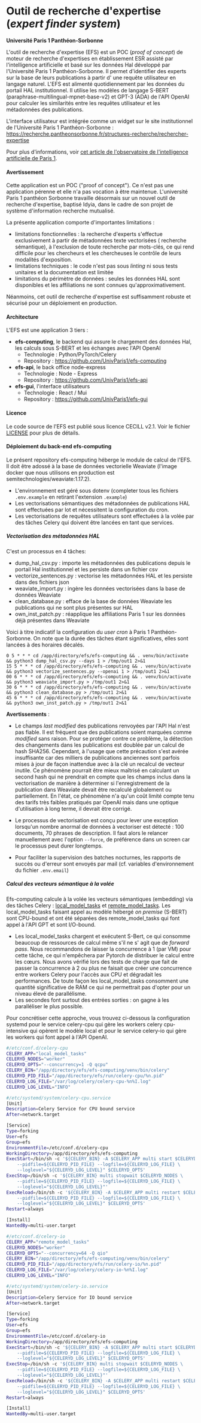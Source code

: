 # Outil de recherche d'expertise (_expert finder system_)

**Université Paris 1 Panthéon-Sorbonne**

L'outil de recherche d'expertise (EFS) est un POC (_proof of concept_) de moteur de recherche d'expertises en
établissement ESR assisté par l'intelligence artificielle et basé sur les données Hal développé par l'Université Paris 1
Panthéon-Sorbonne.
Il permet d'identifier des experts sur la base de leurs publications à partir d'
une requête utilisateur en langage naturel.
L'EFS est alimenté quotidiennement par les données du portail HAL
institutionnel. Il utilise les modèles de langage S-BERT (paraphrase-multilingual-mpnet-base-v2) et GPT-3 (ADA) de
l'API OpenAI pour calculer les similarités entre les requêtes utilisateur et les métadonnées des publications.

L'interface utilisateur est intégrée comme un widget sur le site institutionnel de l'Université Paris 1
Panthéon-Sorbonne : https://recherche.pantheonsorbonne.fr/structures-recherche/rechercher-expertise

Pour plus d'informations,
voir [cet article de l'observatoire de l'intelligence artificielle de Paris 1](https://observatoire-ia.pantheonsorbonne.fr/actualite/outil-recherche-dexpertise-base-lintelligence-artificielle-luniversite-paris-1-pantheon).

#### Avertissement

Cette application est un POC ("proof of concept"). Ce n'est pas une application pérenne et elle n'a pas vocation à être
maintenue. L'université Paris 1 panthéon Sorbonne travaille désormais sur un nouvel outil de recherche d'expertise,
baptisé Idyia, dans le cadre de son projet de système d'information recherche mutualisé.

La présente application comporte d'importantes limitations :

- limitations fonctionnelles : la recherche d'experts s'effectue exclusivement à partir de métadonnées texte
  vectorisées (
  recherche sémantique), à l'exclusion de toute recherche par mots-clés, ce qui rend difficile pour les chercheurs et
  les chercheuses le contrôle de leurs modalités d'exposition.
- limitations techniques : le code n'est pas sous _linting_ ni sous tests unitaires et la documentation est limitée
- limitations du périmètre de données : seules les données HAL sont disponibles et les affiliations ne sont connues
  qu'approximativement.

Néanmoins, cet outil de recherche d'expertise est suffisamment robuste et sécurisé pour un déploiement en production.

#### Architecture

L'EFS est une application 3 tiers :

* **efs-computing**, le backend qui assure le chargement des données Hal, les calculs sous S-BERT et les échanges avec
  l'API OpenAI
    * Technologie : Python/PyTorch/Celery
    * Repository : https://github.com/UnivParis1/efs-computing
* **efs-api**, le back office node-express
    * Technologie : Node - Express
    * Repository : https://github.com/UnivParis1/efs-api
* **efs-gui**, l'interface utilisateurs
    * Technologie : React / Mui
    * Repository : https://github.com/UnivParis1/efs-gui

#### Licence

Le code source de l'EFS est publié sous licence CECILL v2.1. Voir le fichier [LICENSE](LICENSE) pour plus de détails.

#### Déploiement du back-end efs-computing

Le présent repository efs-computing héberge le module de calcul de l'EFS. Il doit être adossé à la base de données
vectorielle Weaviate (l'image docker que nous utilisons en production est semitechnologies/weaviate:1.17.2).

* L'environnement est géré sous dotenv (completer tous les fichiers `.env.example` en retirant l'extension `.example`)
* Les vectorisations sémantiques des métadonnées de publications HAL sont effectuées par lot et nécessitent la
  configuration du cron.
* Les vectorisations de requêtes utilisateurs sont effectuées à la volée par des tâches Celery qui doivent être lancées
  en tant que services.

##### Vectorisation des métadonnées HAL

C'est un processus en 4 tâches:

- dump_hal_csv.py : importe les métadonnées des publications depuis le portail Hal institutionnel et les persiste dans
  un fichier csv
- vectorize_sentences.py : vectorise les métadonnées HAL et les persiste dans des fichiers json
- weaviate_import.py : ingère les données vectorisées dans la base de données Weaviate
- clean_database.py : efface de la base de données Weaviate les publications qui ne sont plus présentes sur HAL
- own_inst_patch.py : réapplique les affiliations Paris 1 sur les données déjà présentes dans Weaviate

Voici à titre indicatif la configuration du _user cron_ à Paris 1 Panthéon-Sorbonne. On note que la durée des tâches
étant significatives, elles sont lancées à des horaires décalés.

```
0 5 * * * cd /app/directory/efs/efs-computing && . venv/bin/activate && python3 dump_hal_csv.py --days 1 > /tmp/out1 2>&1
15 5 * * * cd /app/directory/efs/efs-computing && . venv/bin/activate && python3 vectorize_sentences.py --openai 1 > /tmp/out1 2>&1
00 6 * * * cd /app/directory/efs/efs-computing && . venv/bin/activate && python3 weaviate_import.py > /tmp/out1 2>&1
30 6 * * * cd /app/directory/efs/efs-computing && . venv/bin/activate && python3 clean_database.py > /tmp/out1 2>&1
45 6 * * * cd /app/directory/efs/efs-computing && . venv/bin/activate && python3 own_inst_patch.py > /tmp/out1 2>&1
```

**Avertissements** :

* Le champs _last modified_ des publications renvoyées par l'API Hal n'est pas fiable. Il est fréquent que des
  publications soient marquées comme _modified_ sans raison.
  Pour se protéger contre ce problème, la détection des changements dans les publications est doublée par un calcul de
  hash SHA256.
  Cependant, à l'usage que cette précaution s'est avérée insuffisante car des milliers de publications anciennes sont
  parfois mises à jour de façon inattendue avec à la clé un recalcul de vecteur inutile.
  Ce phénomène pourrait être mieux maîtrisé en calculant un second hash qui ne prendrait en compte que les champs inclus
  dans la vectorisation de manière à déterminer si l'enregistrement de la publication dans Weaviate devait être
  recalculé globalement ou partiellement.
  En l'état, ce phénomène n'a qu'un coût limité compte tenu des tarifs très faibles pratiqués par OpenAI mais dans une
  optique d'utilisation à long terme, il devrait être corrigé.

* Le processus de vectorisation est conçu pour lever une exception lorsqu'un nombre anormal de données à vectoriser est
  détecté : 100 documents, 70 phrases de description.
  Il faut alors le relancer manuellement avec l'option `--force`, de préférence dans un screen car le processus peut
  durer longtemps.

* Pour faciliter la supervision des batches nocturnes, les rapports de succès ou d'erreur sont envoyés par mail (cf.
  variables d'environnement du fichier `.env.email`)

##### Calcul des vecteurs sémantique à la volée

Efs-computing calcule à la volée les vecteurs sémantiques (embedding) via des tâches
Celery : [local_model_tasks](local_model_tasks.py) et [remote_model_tasks](remote_model_tasks.py).
Les local_model_tasks faisant appel au modèle hébergé _on premise_ (S-BERT) sont CPU-bound et ont été séparées des
remote_model_tasks qui
font appel à l'API GPT et sont I/O-bound.

* Les local_model_tasks chargent et exécutent S-Bert, ce qui consomme beaucoup de ressources de calcul même s'il ne s'
  agit que de _forward pass_. Nous recommandons de laisser la concurrence à 1 (par VM) pour
  cette tâche, ce qui n'empêchera par Pytorch de distribuer le calcul entre les cœurs. Nous avons vérifié lors des tests
  de charge que fait de passer la concurrence
  à 2 ou plus ne faisait que créer une concurrence entre workers Celery pour l'accès aux CPU et dégradait les performances.
  De toute façon les local_model_tasks consomment une quantité significative de RAM ce qui ne permettrait pas d'opter
  pour un niveau élevé de parallélisme.
* Les secondes font surtout des entrées sorties : on gagne à les paralléliser le plus possible.

Pour concrétiser cette approche, vous trouvez ci-dessous la configuration systemd pour le service celery-cpu qui gère
les workers celery cpu-intensive qui opèrent le modèle local et pour le service celery-io qui gère les workers qui font
appel à l'API OpenAI.

```bash
#/etc/conf.d/celery-cpu 
CELERY_APP="local_model_tasks"
CELERYD_NODES="worker"
CELERYD_OPTS="--concurrency=1 -Q qcpu"
CELERY_BIN="/app/directory/efs/efs-computing/venv/bin/celery"
CELERYD_PID_FILE="/app/directory/efs/run/celery-cpu/%n.pid"
CELERYD_LOG_FILE="/var/log/celery/celery-cpu-%n%I.log"
CELERYD_LOG_LEVEL="INFO"

#/etc/systemd/system/celery-cpu.service
[Unit]
Description=Celery Service for CPU bound service
After=network.target

[Service]
Type=forking
User=efs
Group=efs
EnvironmentFile=/etc/conf.d/celery-cpu
WorkingDirectory=/app/directory/efs/efs-computing
ExecStart=/bin/sh -c '${CELERY_BIN} -A $CELERY_APP multi start $CELERYD_NODES \
    --pidfile=${CELERYD_PID_FILE} --logfile=${CELERYD_LOG_FILE} \
    --loglevel="${CELERYD_LOG_LEVEL}" $CELERYD_OPTS'
ExecStop=/bin/sh -c '${CELERY_BIN} multi stopwait $CELERYD_NODES \
    --pidfile=${CELERYD_PID_FILE} --logfile=${CELERYD_LOG_FILE} \
    --loglevel="${CELERYD_LOG_LEVEL}"'
ExecReload=/bin/sh -c '${CELERY_BIN} -A $CELERY_APP multi restart $CELERYD_NODES \
    --pidfile=${CELERYD_PID_FILE} --logfile=${CELERYD_LOG_FILE} \
    --loglevel="${CELERYD_LOG_LEVEL}" $CELERYD_OPTS'
Restart=always

[Install]
WantedBy=multi-user.target

#/etc/conf.d/celery-io
CELERY_APP="remote_model_tasks"
CELERYD_NODES="worker"
CELERYD_OPTS="--concurrency=64 -Q qio"
CELERY_BIN="/app/directory/efs/efs-computing/venv/bin/celery"
CELERYD_PID_FILE="/app/directory/efs/run/celery-io/%n.pid"
CELERYD_LOG_FILE="/var/log/celery/celery-io-%n%I.log"
CELERYD_LOG_LEVEL="INFO"

#/etc/systemd/system/celery-io.service
[Unit]
Description=Celery Service for IO bound service
After=network.target

[Service]
Type=forking
User=efs
Group=efs
EnvironmentFile=/etc/conf.d/celery-io
WorkingDirectory=/app/directory/efs/efs-computing
ExecStart=/bin/sh -c '${CELERY_BIN} -A $CELERY_APP multi start $CELERYD_NODES \
    --pidfile=${CELERYD_PID_FILE} --logfile=${CELERYD_LOG_FILE} \
    --loglevel="${CELERYD_LOG_LEVEL}" $CELERYD_OPTS'
ExecStop=/bin/sh -c '${CELERY_BIN} multi stopwait $CELERYD_NODES \
    --pidfile=${CELERYD_PID_FILE} --logfile=${CELERYD_LOG_FILE} \
    --loglevel="${CELERYD_LOG_LEVEL}"'
ExecReload=/bin/sh -c '${CELERY_BIN} -A $CELERY_APP multi restart $CELERYD_NODES \
    --pidfile=${CELERYD_PID_FILE} --logfile=${CELERYD_LOG_FILE} \
    --loglevel="${CELERYD_LOG_LEVEL}" $CELERYD_OPTS'
Restart=always

[Install]
WantedBy=multi-user.target

```

